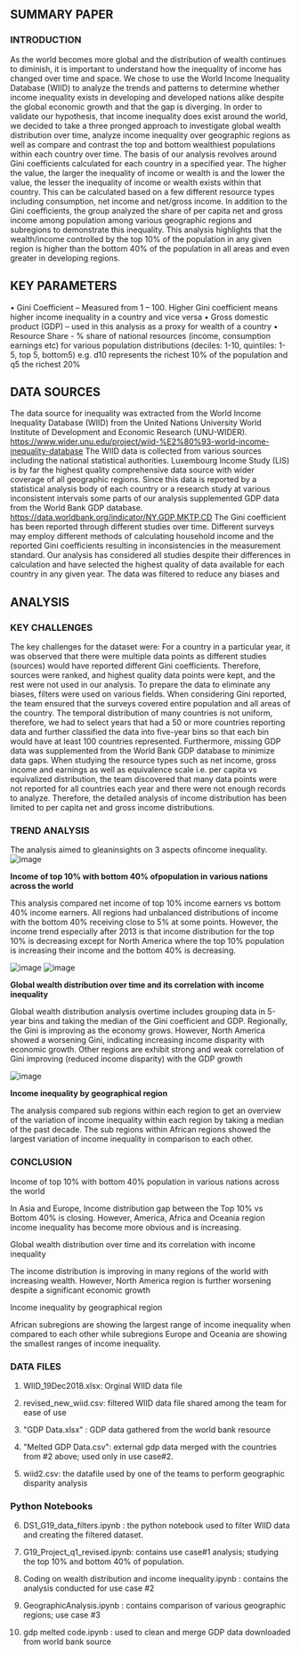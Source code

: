 ## SUMMARY PAPER 
### INTRODUCTION 
As the world becomes more global and the distribution of wealth continues to diminish, it is important to understand how the inequality of income has changed over time and space. We chose to use the World Income Inequality Database (WIID) to analyze the trends and patterns to determine whether income inequality exists in developing and developed nations alike despite the global economic growth and that the gap is diverging.
In order to validate our hypothesis, that income inequality does exist around the world, we decided to take a three pronged approach to investigate global wealth distribution over time, analyze income inequality over geographic regions as well as compare and contrast the top and bottom wealthiest populations within each country over time.
The basis of our analysis revolves around Gini coefficients calculated for each country in a specified year. The higher the value, the larger the inequality of income or wealth is and the lower the value, the lesser the inequality of income or wealth exists within that country. This can be calculated based on a few different resource types including consumption, net income and net/gross income.
In addition to the Gini coefficients, the group analyzed the share of per capita net and gross income among population among various geographic regions and subregions to demonstrate this inequality. This analysis highlights that the wealth/income controlled by the top 10% of the population in any given region is higher than the bottom 40% of the population in all areas and even greater in developing regions.

## KEY PARAMETERS
• Gini Coefficient – Measured from 1 – 100. Higher Gini coefficient means higher income inequality in a country and vice versa
• Gross domestic product (GDP) – used in this analysis as a proxy for wealth of a country
• Resource Share - % share of national resources (income, consumption earnings etc) for various population distributions (deciles: 1-10, quintiles: 1-5, top 5, bottom5) e.g. d10   represents the richest 10% of the population and q5 the richest 20%

## DATA SOURCES
The data source for inequality was extracted from the World Income Inequality Database (WIID) from the United Nations University World Institute of Development and Economic Research (UNU-WIDER).
https://www.wider.unu.edu/project/wiid-%E2%80%93-world-income-inequality-database
The WIID data is collected from various sources including the national statistical authorities. Luxembourg Income Study (LIS) is by far the highest quality comprehensive data source with wider coverage of all geographic regions. Since this data is reported by a statistical analysis body of each country or a research study at various inconsistent intervals some parts of our analysis supplemented GDP data from the World Bank GDP database.
https://data.worldbank.org/indicator/NY.GDP.MKTP.CD
The Gini coefficient has been reported through different studies over time. Different surveys may employ different methods of calculating household income and the reported Gini coefficients resulting in inconsistencies in the measurement standard. Our analysis has considered all studies despite their differences in calculation and have selected the highest quality of data available for each country in any given year. The data was filtered to reduce any biases and

## ANALYSIS 
### KEY CHALLENGES
The key challenges for the dataset were:
For a country in a particular year, it was observed that there were multiple data points as different studies (sources) would have reported different Gini coefficients. Therefore, sources were ranked, and highest quality data points were kept, and the rest were not used in our analysis. To prepare the data to eliminate any biases, filters were used on various fields. When considering Gini reported, the team ensured that the surveys covered entire population and all areas of the country.
The temporal distribution of many countries is not uniform, therefore, we had to select years that had a 50 or more countries reporting data and further classified the data into five-year bins so that each bin would have at least 100 countries represented. Furthermore, missing GDP data was supplemented from the World Bank GDP database to minimize data gaps.
When studying the resource types such as net income, gross income and earnings as well as equivalence scale i.e. per capita vs equivalized distribution, the team discovered that many data points were not reported for all countries each year and there were not enough records to analyze. Therefore, the detailed analysis of income distribution has been limited to per capita net and gross income distributions.

### TREND ANALYSIS
The analysis aimed to gleaninsights on 3 aspects ofincome inequality.
![image](https://user-images.githubusercontent.com/73985225/114605962-488c4580-9cb8-11eb-85e5-af5904040e60.png)

**Income  of  top 10%  with  bottom 40% ofpopulation  in  various  nations  across  the  world**

This analysis compared net income of top 10% income earners vs bottom 40% income earners. All regions had unbalanced distributions of income with the bottom 40% receiving close to 5% at some points. However, the income trend especially after 2013 is that income distribution for the top 10% is decreasing except for North America where the top 10% population is increasing their income and the bottom 40% is decreasing.

![image](https://user-images.githubusercontent.com/73985225/114606315-c2243380-9cb8-11eb-9a4a-eef8df4b09bf.png) ![image](https://user-images.githubusercontent.com/73985225/114606594-162f1800-9cb9-11eb-8843-2bb2e0f24862.png)

**Global wealth distribution over time and its correlation with income inequality**

Global wealth distribution analysis overtime includes grouping data in 5-year bins and taking the median of the Gini coefficient and GDP. Regionally, the Gini is improving as the economy grows. However, North America showed a worsening Gini, indicating increasing income disparity with economic growth. Other regions are exhibit strong and weak correlation of Gini improving (reduced income disparity) with the GDP growth

![image](https://user-images.githubusercontent.com/73985225/114606663-2cd56f00-9cb9-11eb-9486-d67d72dcf740.png)

**Income inequality by geographical region**

The analysis compared sub regions within each region to get an overview of the variation of income inequality within each region by taking a median of the past decade. The sub regions within African regions showed the largest variation of income inequality in comparison to each other.

### CONCLUSION
Income of top 10% with bottom 40% population in various nations across the world

In Asia and Europe, Income distribution gap between the Top 10% vs Bottom 40% is closing. However, America, Africa and Oceania region income inequality has become more obvious and is increasing.

Global wealth distribution over time and its correlation with income inequality

The income distribution is improving in many regions of the world with increasing wealth. However, North America region is further worsening despite a significant economic growth

Income inequality by geographical region

African subregions are showing the largest range of income inequality when compared to each other while subregions Europe and Oceania are showing the smallest ranges of income inequality.

### DATA FILES 

1. WIID_19Dec2018.xlsx: Orginal WIID data file

2. revised_new_wiid.csv: filtered WIID data file shared among the team for ease of use

3. "GDP Data.xlsx" : GDP data gathered from the world bank resource

4. "Melted GDP Data.csv": external gdp data merged with the countries from #2 above; used only in use case#2.

5. wiid2.csv: the datafile used by one of the teams to perform geographic disparity analysis

### Python Notebooks 

6. DS1_G19_data_filters.ipynb : the python notebook used to filter WIID data and creating the filtered dataset.

7. G19_Project_q1_revised.ipynb: contains use case#1 analysis; studying the top 10% and bottom 40% of population.

8. Coding on wealth distribution and income inequality.ipynb : contains the analysis conducted for use case #2

9. GeographicAnalysis.ipynb : contains comparison of various geographic regions; use case #3

10. gdp melted code.ipynb : used to clean and merge GDP data downloaded from world bank source


